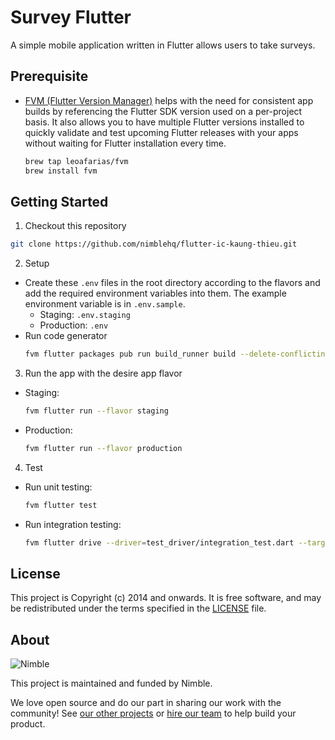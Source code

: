 # Survey Flutter
A simple mobile application written in Flutter allows users to take surveys.

## Prerequisite

- [FVM (Flutter Version Manager)](https://fvm.app/) helps with the need for consistent app builds by referencing the Flutter SDK version used on a per-project basis. It also allows you to have multiple Flutter versions installed to quickly validate and test upcoming Flutter releases with your apps without waiting for Flutter installation every time.
  ```bash
  brew tap leoafarias/fvm
  brew install fvm
  ```

## Getting Started
1. Checkout this repository
```bash
git clone https://github.com/nimblehq/flutter-ic-kaung-thieu.git
```

2. Setup
- Create these `.env` files in the root directory according to the flavors and add the required environment variables into them. The example environment variable is in `.env.sample`.
  - Staging: `.env.staging`
  - Production: `.env`
- Run code generator
  ```bash
  fvm flutter packages pub run build_runner build --delete-conflicting-outputs
  ```

3. Run the app with the desire app flavor
- Staging:
  ```bash
  fvm flutter run --flavor staging
  ```
- Production:
  ```bash
  fvm flutter run --flavor production
  ```

4. Test
- Run unit testing:
  ```bash
  fvm flutter test
  ```
- Run integration testing:
  ```bash
  fvm flutter drive --driver=test_driver/integration_test.dart --target=integration_test/{test_file}.dart --flavor staging
  ```

## License

This project is Copyright (c) 2014 and onwards. It is free software,
and may be redistributed under the terms specified in the [LICENSE] file.

[LICENSE]: /LICENSE

## About

![Nimble](https://assets.nimblehq.co/logo/dark/logo-dark-text-160.png)

This project is maintained and funded by Nimble.

We love open source and do our part in sharing our work with the community!
See [our other projects][community] or [hire our team][hire] to help build your product.

[community]: https://github.com/nimblehq
[hire]: https://nimblehq.co/
